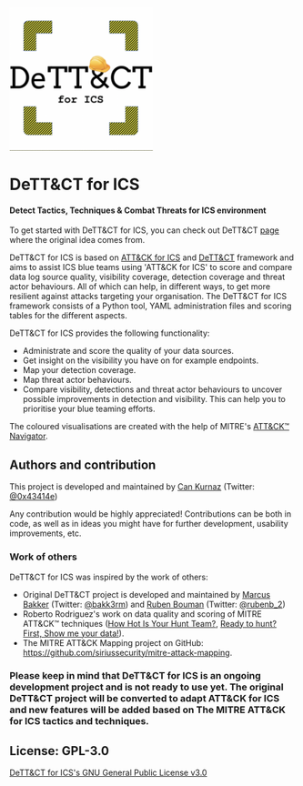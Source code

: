 <img src="https://github.com/can/DETTeCT-for-ICS/blob/master/DeTTeCT-for-ICS-logo.png" alt="DeTT&CT for ICS" width=50% height=50%>

# DeTT&CT for ICS
#### Detect Tactics, Techniques & Combat Threats for ICS environment

To get started with DeTT&CT for ICS, you can check out DeTT&CT [page](https://github.com/rabobank-cdc/DeTTECT/wiki/Getting-started) where the original idea comes from.

DeTT&CT for ICS is based on [ATT&CK for ICS](https://collaborate.mitre.org/attackics/index.php/Main_Page) and [DeTT&CT](https://github.com/rabobank-cdc/DeTTECT) framework and aims to assist ICS blue teams using 'ATT&CK for ICS' to score and compare data log source quality, visibility coverage, detection coverage and threat actor behaviours. All of which can help, in different ways, to get more resilient against attacks targeting your organisation. The DeTT&CT for ICS framework consists of a Python tool, YAML administration files and scoring tables for the different aspects.

DeTT&CT for ICS provides the following functionality:

- Administrate and score the quality of your data sources.
- Get insight on the visibility you have on for example endpoints.
- Map your detection coverage.
- Map threat actor behaviours.
- Compare visibility, detections and threat actor behaviours to uncover possible improvements in detection and visibility. This can help you to prioritise your blue teaming efforts.

The coloured visualisations are created with the help of MITRE's [ATT&CK™ Navigator](https://github.com/mitre-attack/attack-navigator).

## Authors and contribution
This project is developed and maintained by [Can Kurnaz](https://github.com/can) (Twitter: [@0x43414e](https://twitter.com/0x43414e))

Any contribution would be highly appreciated! Contributions can be both in code, as well as in ideas you might have for further development, usability improvements, etc.

### Work of others
DeTT&CT for ICS was inspired by the work of others:
- Original DeTT&CT project is developed and maintained by [Marcus Bakker](https://github.com/marcusbakker) (Twitter: [@bakk3rm](https://twitter.com/bakk3rm)) and [Ruben Bouman](https://github.com/rubinatorz) (Twitter: [@rubenb_2](https://twitter.com/rubenb_2/))
- Roberto Rodriguez's work on data quality and scoring of MITRE ATT&CK™ techniques ([How Hot Is Your Hunt Team?](https://cyberwardog.blogspot.com/2017/07/how-hot-is-your-hunt-team.html), [Ready to hunt? First, Show me your data!](https://cyberwardog.blogspot.com/2017/12/ready-to-hunt-first-show-me-your-data.html)).
- The MITRE ATT&CK Mapping project on GitHub:
  https://github.com/siriussecurity/mitre-attack-mapping.
  
### Please keep in mind that DeTT&CT for ICS is an ongoing development project and is not ready to use yet. The original DeTT&CT project will be converted to adapt ATT&CK for ICS and new features will be added based on The MITRE ATT&CK for ICS tactics and techniques.

## License: GPL-3.0
[DeTT&CT for ICS's GNU General Public License v3.0](https://github.com/can/DETTeCT-for-ICS/blob/master/LICENSE)
